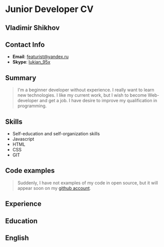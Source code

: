 # Junior Developer CV

## Vladimir Shikhov

## Contact Info
* **Email**: [featurist@yandex.ru](mailto:featurist@yandex.ru)
* **Skype**: [lukian_95x]()

## Summary
>I'm a beginner developer without experience. I really want to learn new technologies. I like my current work, but I wish to become Web-developer and get a job. I have desire to improve my qualification in programming.

## Skills
* Self-education and self-organization skills
* Javascript
* HTML
* CSS
* GIT

## Code examples
>Suddenly, I have not examples of my code in open source, but it will appear soon on my [github account](https://github.com/Featurist505095).

## Experience

## Education

## English